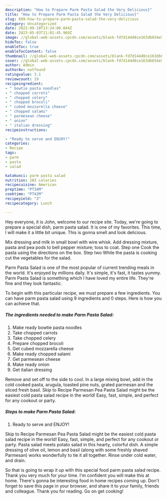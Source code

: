 ```yaml
---
description: "How to Prepare Parm Pasta Salad the Very Delicious}"
title: "How to Prepare Parm Pasta Salad the Very Delicious}"
slug: 689-how-to-prepare-parm-pasta-salad-the-very-delicious
category: Uncategorized
date: 2022-09-10T13:24:00.044Z
date: 2023-05-03T11:01:45.969Z
image: //global-web-assets.cpcdn.com/assets/blank-fd7d144d8ce163db654e5a02c40b08a2775adb7897d16e4062681dc7e1b2800f.png
hideToc: false
enableToc: true
enableTocContent: false
thumbnail: //global-web-assets.cpcdn.com/assets/blank-fd7d144d8ce163db654e5a02c40b08a2775adb7897d16e4062681dc7e1b2800f.png
cover: //global-web-assets.cpcdn.com/assets/blank-fd7d144d8ce163db654e5a02c40b08a2775adb7897d16e4062681dc7e1b2800f.png
author: Admin
authorAv: notfound
ratingvalue: 3.1
reviewcount: 19
recipeingredient:
- " bowtie pasta noodles"
- " chopped carrots"
- " chopped celery"
- " chopped brocoli"
- " cubed mozzarella cheese"
- " chopped salami"
- " parmesean cheese"
- " onion"
- " italian dressing"
recipeinstructions:

- "Ready to serve and ENJOY!"
categories:
- Recipe
tags:
- parm
- pasta
- salad

katakunci: parm pasta salad 
nutrition: 283 calories
recipecuisine: American
preptime: "PT34M"
cooktime: "PT42M"
recipeyield: "3"
recipecategory: Lunch

---
```



Hey everyone, it is John, welcome to our recipe site. Today, we're going to prepare a special dish, parm pasta salad. It is one of my favorites. This time, I will make it a little bit unique. This is gonna smell and look delicious.

Mix dressing and milk in small bowl with wire whisk. Add dressing mixture, pasta and pea pods to bell pepper mixture; toss to coat. Step one Cook the pasta using the directions on the box. Step two While the pasta is cooking cut the vegetables for the salad.

Parm Pasta Salad is one of the most popular of current trending meals in the world. It's enjoyed by millions daily. It's simple, it's fast, it tastes yummy. Parm Pasta Salad is something which I have loved my entire life. They're fine and they look fantastic.


To begin with this particular recipe, we must prepare a few ingredients. You can have parm pasta salad using 9 ingredients and 0 steps. Here is how you can achieve that.

<!--inarticleads1-->

##### The ingredients needed to make Parm Pasta Salad:

1. Make ready  bowtie pasta noodles
1. Take  chopped carrots
1. Take  chopped celery
1. Prepare  chopped brocoli
1. Get  cubed mozzarella cheese
1. Make ready  chopped salami
1. Get  parmesean cheese
1. Make ready  onion
1. Get  italian dressing


Remove and set off to the side to cool. In a large mixing bowl, add in the cold cooked pasta, arugula, toasted pine nuts, grated parmesan and the sliced fresh basil. Skip to Recipe Parmesan Pea Pasta Salad might be the easiest cold pasta salad recipe in the world! Easy, fast, simple, and perfect for any cookout or party. 

<!--inarticleads2-->

##### Steps to make Parm Pasta Salad:


1. Ready to serve and ENJOY!

Skip to Recipe Parmesan Pea Pasta Salad might be the easiest cold pasta salad recipe in the world! Easy, fast, simple, and perfect for any cookout or party. Pasta salad meets potato salad in this hearty, colorful dish. A simple dressing of olive oil, lemon and basil (along with some freshly shaved Parmesan) works wonderfully to tie it all together. Rinse under cold water, and drain. 

So that is going to wrap it up with this special food parm pasta salad recipe. Thank you very much for your time. I'm confident you will make this at home. There's gonna be interesting food in home recipes coming up. Don't forget to save this page in your browser, and share it to your family, friends and colleague. Thank you for reading. Go on get cooking!
